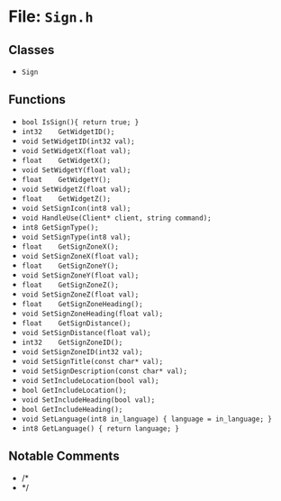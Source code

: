 # File: `Sign.h`

## Classes

- `Sign`

## Functions

- `bool	IsSign(){ return true; }`
- `int32	GetWidgetID();`
- `void	SetWidgetID(int32 val);`
- `void	SetWidgetX(float val);`
- `float	GetWidgetX();`
- `void	SetWidgetY(float val);`
- `float	GetWidgetY();`
- `void	SetWidgetZ(float val);`
- `float	GetWidgetZ();`
- `void	SetSignIcon(int8 val);`
- `void	HandleUse(Client* client, string command);`
- `int8	GetSignType();`
- `void	SetSignType(int8 val);`
- `float	GetSignZoneX();`
- `void	SetSignZoneX(float val);`
- `float	GetSignZoneY();`
- `void	SetSignZoneY(float val);`
- `float	GetSignZoneZ();`
- `void	SetSignZoneZ(float val);`
- `float	GetSignZoneHeading();`
- `void	SetSignZoneHeading(float val);`
- `float	GetSignDistance();`
- `void	SetSignDistance(float val);`
- `int32	GetSignZoneID();`
- `void	SetSignZoneID(int32 val);`
- `void	SetSignTitle(const char* val);`
- `void	SetSignDescription(const char* val);`
- `void	SetIncludeLocation(bool val);`
- `bool	GetIncludeLocation();`
- `void	SetIncludeHeading(bool val);`
- `bool	GetIncludeHeading();`
- `void	SetLanguage(int8 in_language) { language = in_language; }`
- `int8	GetLanguage() { return language; }`

## Notable Comments

- /*
- */

